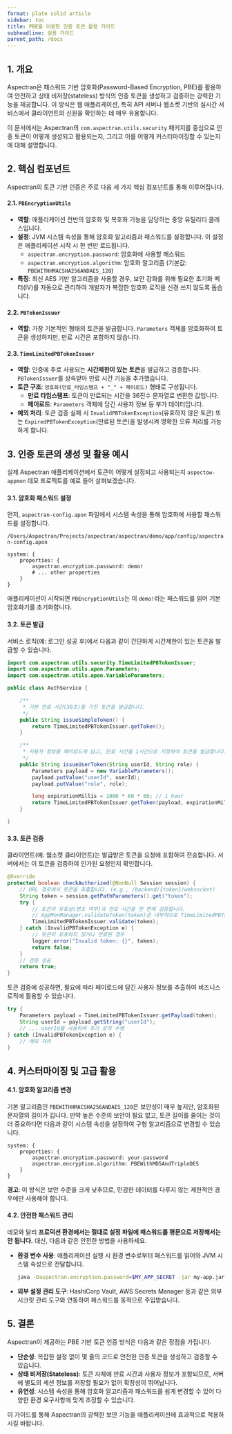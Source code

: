 ```yaml
---
format: plate solid article
sidebar: toc
title: PBE를 이용한 인증 토큰 활용 가이드
subheadline: 실용 가이드
parent_path: /docs
---
```


## 1. 개요

Aspectran은 패스워드 기반 암호화(Password-Based Encryption, PBE)를 활용하여 안전하고 상태 비저장(stateless) 방식의 인증 토큰을 생성하고 검증하는 강력한 기능을 제공합니다. 이 방식은 웹 애플리케이션, 특히 API 서버나 웹소켓 기반의 실시간 서비스에서 클라이언트의 신원을 확인하는 데 매우 유용합니다.

이 문서에서는 Aspectran의 `com.aspectran.utils.security` 패키지를 중심으로 인증 토큰이 어떻게 생성되고 활용되는지, 그리고 이를 어떻게 커스터마이징할 수 있는지에 대해 설명합니다.

## 2. 핵심 컴포넌트

Aspectran의 토큰 기반 인증은 주로 다음 세 가지 핵심 컴포넌트를 통해 이루어집니다.

#### 2.1. `PBEncryptionUtils`

- **역할**: 애플리케이션 전반의 암호화 및 복호화 기능을 담당하는 중앙 유틸리티 클래스입니다.
- **설정**: JVM 시스템 속성을 통해 암호화 알고리즘과 패스워드를 설정합니다. 이 설정은 애플리케이션 시작 시 한 번만 로드됩니다.
    - `aspectran.encryption.password`: 암호화에 사용할 패스워드
    - `aspectran.encryption.algorithm`: 암호화 알고리즘 (기본값: `PBEWITHHMACSHA256ANDAES_128`)
- **특징**: 최신 AES 기반 알고리즘을 사용할 경우, 보안 강화를 위해 필요한 초기화 벡터(IV)를 자동으로 관리하여 개발자가 복잡한 암호화 로직을 신경 쓰지 않도록 돕습니다.

#### 2.2. `PBTokenIssuer`

- **역할**: 가장 기본적인 형태의 토큰을 발급합니다. `Parameters` 객체를 암호화하여 토큰을 생성하지만, 만료 시간은 포함하지 않습니다.

#### 2.3. `TimeLimitedPBTokenIssuer`

- **역할**: 인증에 주로 사용되는 **시간제한이 있는 토큰**을 발급하고 검증합니다. `PBTokenIssuer`를 상속받아 만료 시간 기능을 추가했습니다.
- **토큰 구조**: `암호화(만료_타임스탬프 + "_" + 페이로드)` 형태로 구성됩니다.
    - **만료 타임스탬프**: 토큰이 만료되는 시간을 36진수 문자열로 변환한 값입니다.
    - **페이로드**: `Parameters` 객체에 담긴 사용자 정보 등 부가 데이터입니다.
- **예외 처리**: 토큰 검증 실패 시 `InvalidPBTokenException`(유효하지 않은 토큰) 또는 `ExpiredPBTokenException`(만료된 토큰)을 발생시켜 명확한 오류 처리를 가능하게 합니다.

## 3. 인증 토큰의 생성 및 활용 예시

실제 Aspectran 애플리케이션에서 토큰이 어떻게 설정되고 사용되는지 `aspectow-appmon` 데모 프로젝트를 예로 들어 살펴보겠습니다.

#### 3.1. 암호화 패스워드 설정

먼저, `aspectran-config.apon` 파일에서 시스템 속성을 통해 암호화에 사용할 패스워드를 설정합니다.

`/Users/Aspectran/Projects/aspectran/aspectran/demo/app/config/aspectran-config.apon`
```apon
system: {
    properties: {
        aspectran.encryption.password: demo!
        # ... other properties
    }
}
```

애플리케이션이 시작되면 `PBEncryptionUtils`는 이 `demo!`라는 패스워드를 읽어 기본 암호화기를 초기화합니다.

#### 3.2. 토큰 발급

서비스 로직(예: 로그인 성공 후)에서 다음과 같이 간단하게 시간제한이 있는 토큰을 발급할 수 있습니다.

```java
import com.aspectran.utils.security.TimeLimitedPBTokenIssuer;
import com.aspectran.utils.apon.Parameters;
import com.aspectran.utils.apon.VariableParameters;

public class AuthService {

    /**
     * 기본 만료 시간(30초)을 가진 토큰을 발급합니다.
     */
    public String issueSimpleToken() {
        return TimeLimitedPBTokenIssuer.getToken();
    }

    /**
     * 사용자 정보를 페이로드에 담고, 만료 시간을 1시간으로 지정하여 토큰을 발급합니다.
     */
    public String issueUserToken(String userId, String role) {
        Parameters payload = new VariableParameters();
        payload.putValue("userId", userId);
        payload.putValue("role", role);

        long expirationMillis = 1000 * 60 * 60; // 1 hour
        return TimeLimitedPBTokenIssuer.getToken(payload, expirationMillis);
    }

}
```

#### 3.3. 토큰 검증

클라이언트(예: 웹소켓 클라이언트)는 발급받은 토큰을 요청에 포함하여 전송합니다. 서버에서는 이 토큰을 검증하여 인가된 요청인지 확인합니다.

```java
@Override
protected boolean checkAuthorized(@NonNull Session session) {
    // URL 경로에서 토큰을 추출합니다. (e.g., /backend/{token}/websocket)
    String token = session.getPathParameters().get("token");
    try {
        // 토큰의 유효성(변조 여부)과 만료 시간을 한 번에 검증합니다.
        // AppMonManager.validateToken(token)은 내부적으로 TimeLimitedPBTokenIssuer.validate(token)를 호출합니다.
        TimeLimitedPBTokenIssuer.validate(token);
    } catch (InvalidPBTokenException e) {
        // 토큰이 유효하지 않거나 만료된 경우
        logger.error("Invalid token: {}", token);
        return false;
    }
    // 검증 성공
    return true;
}
```

토큰 검증에 성공하면, 필요에 따라 페이로드에 담긴 사용자 정보를 추출하여 비즈니스 로직에 활용할 수 있습니다.

```java
try {
    Parameters payload = TimeLimitedPBTokenIssuer.getPayload(token);
    String userId = payload.getString("userId");
    // ... userId를 사용하여 추가 로직 수행
} catch (InvalidPBTokenException e) {
    // 예외 처리
}
```

## 4. 커스터마이징 및 고급 활용

#### 4.1. 암호화 알고리즘 변경

기본 알고리즘인 `PBEWITHHMACSHA256ANDAES_128`은 보안성이 매우 높지만, 암호화된 문자열의 길이가 깁니다. 만약 높은 수준의 보안이 필요 없고, 토큰 길이를 줄이는 것이 더 중요하다면 다음과 같이 시스템 속성을 설정하여 구형 알고리즘으로 변경할 수 있습니다.

```apon
system: {
    properties: {
        aspectran.encryption.password: your-password
        aspectran.encryption.algorithm: PBEWithMD5AndTripleDES
    }
}
```

**경고**: 이 방식은 보안 수준을 크게 낮추므로, 민감한 데이터를 다루지 않는 제한적인 경우에만 사용해야 합니다.

#### 4.2. 안전한 패스워드 관리

데모와 달리 **프로덕션 환경에서는 절대로 설정 파일에 패스워드를 평문으로 저장해서는 안 됩니다.** 대신, 다음과 같은 안전한 방법을 사용하세요.

- **환경 변수 사용**: 애플리케이션 실행 시 환경 변수로부터 패스워드를 읽어와 JVM 시스템 속성으로 전달합니다.

    ```sh
    java -Daspectran.encryption.password=$MY_APP_SECRET -jar my-app.jar
    ```

- **외부 설정 관리 도구**: HashiCorp Vault, AWS Secrets Manager 등과 같은 외부 시크릿 관리 도구와 연동하여 패스워드를 동적으로 주입받습니다.

## 5. 결론

Aspectran이 제공하는 PBE 기반 토큰 인증 방식은 다음과 같은 장점을 가집니다.

- **단순성**: 복잡한 설정 없이 몇 줄의 코드로 안전한 인증 토큰을 생성하고 검증할 수 있습니다.
- **상태 비저장(Stateless)**: 토큰 자체에 만료 시간과 사용자 정보가 포함되므로, 서버에 별도의 세션 정보를 저장할 필요가 없어 확장성이 뛰어납니다.
- **유연성**: 시스템 속성을 통해 암호화 알고리즘과 패스워드를 쉽게 변경할 수 있어 다양한 환경 요구사항에 맞게 조정할 수 있습니다.

이 가이드를 통해 Aspectran의 강력한 보안 기능을 애플리케이션에 효과적으로 적용하시길 바랍니다.